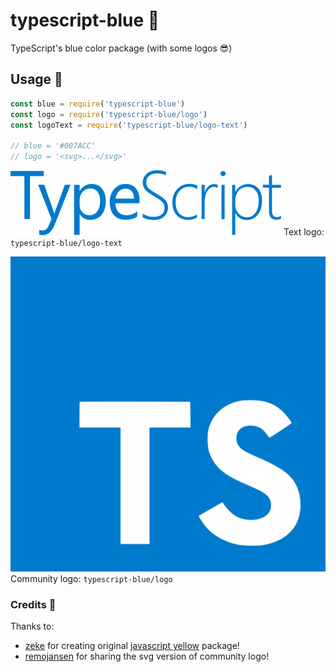 # typescript-blue 💙

TypeScript's blue color package (with some logos 😎)

## Usage 🚀

```js
const blue = require('typescript-blue')
const logo = require('typescript-blue/logo')
const logoText = require('typescript-blue/logo-text')

// blue = '#007ACC'
// logo = '<svg>...</svg>'
```

![](logo-text.svg)
Text logo: `typescript-blue/logo-text`

![](logo.svg)
Community logo: `typescript-blue/logo`

### Credits 🙏

Thanks to:
- [zeke](https://github.com/zeke) for creating original [javascript yellow](http://github.com/colorjs/javascript-yellow) package!
- [remojansen](https://github.com/remojansen) for sharing the svg version of community logo!
